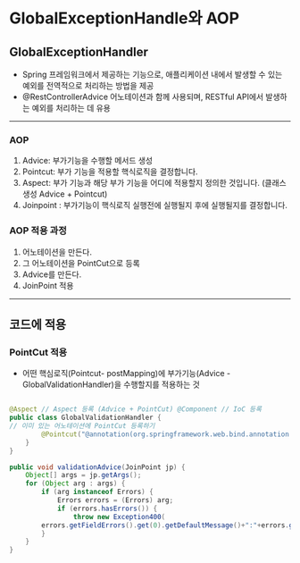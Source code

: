 # GlobalExceptionHandle와 AOP
## GlobalExceptionHandler 
+ Spring 프레임워크에서 제공하는 기능으로, 애플리케이션 내에서 발생할 수 있는 예외를 전역적으로 처리하는 방법을 제공
+ @RestControllerAdvice 어노테이션과 함께 사용되며, RESTful API에서 발생하는 예외를 처리하는 데 유용
---
### AOP
1. Advice: 부가기능을 수행할 메서드 생성
2. Pointcut: 부가 기능을 적용할 핵식로직을 결정합니다.
3. Aspect: 부가 기능과 해당 부가 기능을 어디에 적용할지 정의한 것입니다. (클래스 생성 Advice + Pointcut)
4. Joinpoint : 부가기능이 핵식로직 실행전에 실행될지 후에 실행될지를 결정합니다.

### AOP 적용 과정
1. 어노테이션을 만든다.
2. 그 어노테이션을 PointCut으로 등록
3. Advice를 만든다.
4. JoinPoint 적용
---
## 코드에 적용
### PointCut 적용
+ 어떤 핵심로직(Pointcut- postMapping)에 부가기능(Advice - GlobalValidationHandler)을 수행할지를 적용하는 것
```java

@Aspect // Aspect 등록 (Advice + PointCut) @Component // IoC 등록
public class GlobalValidationHandler {
// 이미 있는 어노테이션에 PointCut 등록하기 
        @Pointcut("@annotation(org.springframework.web.bind.annotation.PostMapping)") public void postMapping() {
    }
}
```
```java
public void validationAdvice(JoinPoint jp) {
    Object[] args = jp.getArgs();
    for (Object arg : args) {
        if (arg instanceof Errors) {
            Errors errors = (Errors) arg;
            if (errors.hasErrors()) {
                throw new Exception400(
        errors.getFieldErrors().get(0).getDefaultMessage()+":"+errors.getFieldErrors().get(0).getField()); 
        }
    } 
}
```